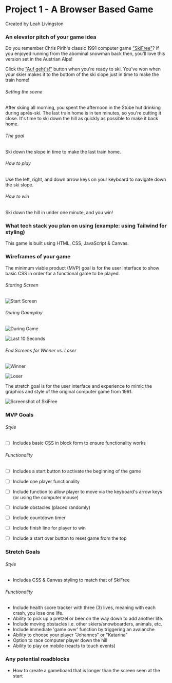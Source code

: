 # **Project 1 - A Browser Based Game**
Created by Leah Livingston




### **An elevator pitch of your game idea**

Do you remember Chris Pirih's classic 1991 computer game ["SkiFree"](https://classicreload.com/win3x-skifree.html#)? If you enjoyed running from the abominal snowman back then, you'll love this version set in the Austrian Alps!

Click the ["Auf geht's!"](https://www.gymglish.com/en/wunderbla/german-vocabulary/auf-gehts) button when you're ready to ski.
You've won when your skier makes it to the bottom of the ski slope just in time to make the train home!


###### Setting the scene
After skiing all morning, you spent the afternoon in the Stúbe hut drinking during après-ski. The last train home is in ten minutes, so you're cutting it close. It's time to ski down the hill as quickly as possible to make it back home.


###### The goal
Ski down the slope in time to make the last train home. 


###### How to play
Use the left, right, and down arrow keys on your keyboard to navigate down the ski slope.


###### How to win
Ski down the hill in under one minute, and you win!




### **What tech stack you plan on using (example: using Tailwind for styling)**

This game is built using HTML, CSS, JavaScript & Canvas.




### **Wireframes of your game**
The minimum viable product (MVP) goal is for the user interface to show basic CSS in order for a functional game to be played.

###### Starting Screen
![Start Screen](gameStart.png)

###### During Gameplay
![During Game](duringGame.png)

![Last 10 Seconds](lastSeconds.png)

###### End Screens for Winner vs. Loser
![Winner](winnerScreen.png)

![Loser](loserScreen.png)

The stretch goal is for the user interface and experience to mimic the graphics and style of the original computer game from 1991.

![Screenshot of SkiFree](skiFree.png)




### **MVP Goals**


###### Style
- [ ] Includes basic CSS in block form to ensure functionality works


###### Functionality
- [ ] Includes a start button to activate the beginning of the game
- [ ] Include one player functionality
- [ ] Include function to allow player to move via the keyboard's arrow keys (or using the computer mouse)
- [ ] Include obstacles (placed randomly) 
- [ ] Include countdown timer
- [ ] Include finish line for player to win
- [ ] Include a start over button to reset game from the top




### **Stretch Goals**


###### Style
- Includes CSS & Canvas styling to match that of SkiFree


###### Functionality
- Include health score tracker with three (3) lives, meaning with each crash, you lose one life.
- Ability to pick up a pretzel or beer on the way down to  add another life.
- Include moving obstacles i.e. other skiers/snowboarders, animals, etc.
- Include immediate 'game over' function by triggering an avalanche
- Ability to choose your player "Johannes" or "Katarina"
- Option to race computer player down the hill
- Ability to play on mobile (reacts to touch events)




### **Any potential roadblocks**
- How to create a gameboard that is longer than the screen seen at the start

